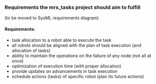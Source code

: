 ### Requirements the mrs_tasks project should aim to fulfill
(to be moved to SysML requirements diagram)


#### Requirements:
- task allocation to a robot able to execute the task
- all robots should be aligned with the plan of task execution (and allocation of tasks)
- ability to maintain the operations on the failure of any node (not all at once)
- optimization of execution time (with proper allocation)
- provide updates on advancements in task execution
- schedule actions (tasks) of specific robot (plan its future actions)